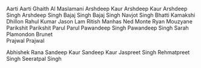 Aarti Aarti
Ghaith Al Maslamani
Arshdeep Kaur Arshdeep Kaur
Arshdeep Singh Arshdeep Singh
Bajaj Singh Bajaj Singh
Navjot Singh Bhatti
Kamakshi Dhillon
Rahul Kumar
Jason Lam
Ritish Manhas
Ned Monte
Ryan Mouzyane
Parikshit Parikshit
Parul Parul
Pawandeep Singh Pawandeep Singh
Sarah Plamondon Brunet   
Prajwal Prajwal

Abhishek Rana
Sandeep Kaur Sandeep Kaur
Jaspreet Singh
Rehmatpreet Singh
Seeratpal Singh


